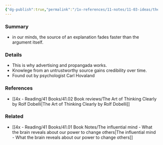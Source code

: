 ```yaml
---
{"dg-publish":true,"permalink":"/1x-references/11-notes/11-03-ideas/the-sleeper-effect/","title":"The sleeper effect","created":"2024-02-14T20:18:22.052+03:00","updated":"2024-02-14T20:18:22.052+03:00"}
---
```



### Summary
- in our minds, the source of an explanation fades faster than the argument itself.

### Details
- This is why advertising and propangada works. 
- Knowlege from an untrustworthy source gains credibility over time.
- Found out by psychologist Carl Hovaland

### References
- [[4x - Reading/41 Books/41.02 Book reviews/The Art of Thinking Clearly by Rolf Dobelli\|The Art of Thinking Clearly by Rolf Dobelli]]

### Related
- [[4x - Reading/41 Books/41.01 Book Notes/The influential mind - What the brain reveals about our power to change others\|The influential mind - What the brain reveals about our power to change others]]
